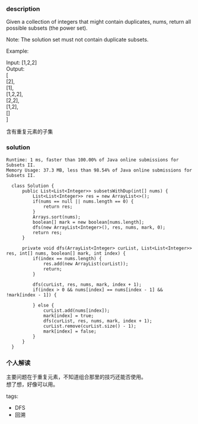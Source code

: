 ### description    
  Given a collection of integers that might contain duplicates, nums, return all possible subsets (the power set).  
    
  Note: The solution set must not contain duplicate subsets.  
    
  Example:  
    
  Input: [1,2,2]  
  Output:  
  [  
    [2],  
    [1],  
    [1,2,2],  
    [2,2],  
    [1,2],  
    []  
  ]  
    
  含有重复元素的子集  
### solution    
```    
Runtime: 1 ms, faster than 100.00% of Java online submissions for Subsets II.  
Memory Usage: 37.3 MB, less than 98.54% of Java online submissions for Subsets II.  
  
  class Solution {  
      public List<List<Integer>> subsetsWithDup(int[] nums) {  
          List<List<Integer>> res = new ArrayList<>();  
          if(nums == null || nums.length == 0) {  
              return res;  
          }  
          Arrays.sort(nums);  
          boolean[] mark = new boolean[nums.length];  
          dfs(new ArrayList<Integer>(), res, nums, mark, 0);  
          return res;  
      }  
    
      private void dfs(ArrayList<Integer> curList, List<List<Integer>> res, int[] nums, boolean[] mark, int index) {  
          if(index == nums.length) {  
              res.add(new ArrayList(curList));  
              return;  
          }  
    
          dfs(curList, res, nums, mark, index + 1);  
          if(index > 0 && nums[index] == nums[index - 1] && !mark[index - 1]) {  
                
          } else {  
              curList.add(nums[index]);  
              mark[index] = true;  
              dfs(curList, res, nums, mark, index + 1);  
              curList.remove(curList.size() - 1);  
              mark[index] = false;  
          }  
      }  
  }  
```    
    
### 个人解读    
  主要问题在于重复元素，不知道组合那里的技巧还能否使用。  
  想了想，好像可以用。  
    
tags:    
  -  DFS  
  -  回溯  
